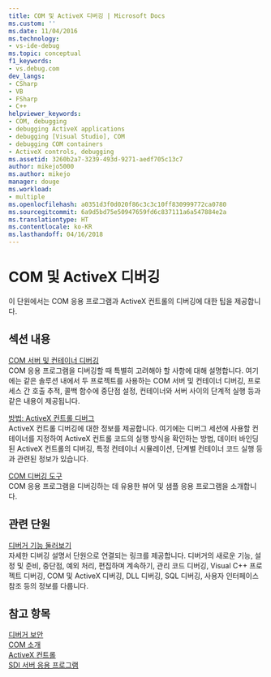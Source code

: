 ```yaml
---
title: COM 및 ActiveX 디버깅 | Microsoft Docs
ms.custom: ''
ms.date: 11/04/2016
ms.technology:
- vs-ide-debug
ms.topic: conceptual
f1_keywords:
- vs.debug.com
dev_langs:
- CSharp
- VB
- FSharp
- C++
helpviewer_keywords:
- COM, debugging
- debugging ActiveX applications
- debugging [Visual Studio], COM
- debugging COM containers
- ActiveX controls, debugging
ms.assetid: 3260b2a7-3239-493d-9271-aedf705c13c7
author: mikejo5000
ms.author: mikejo
manager: douge
ms.workload:
- multiple
ms.openlocfilehash: a0351d3f0d020f86c3c3c10ff830999772ca0780
ms.sourcegitcommit: 6a9d5bd75e50947659fd6c837111a6a547884e2a
ms.translationtype: HT
ms.contentlocale: ko-KR
ms.lasthandoff: 04/16/2018
---
```

# <a name="com-and-activex-debugging"></a>COM 및 ActiveX 디버깅
이 단원에서는 COM 응용 프로그램과 ActiveX 컨트롤의 디버깅에 대한 팁을 제공합니다.  
  
## <a name="in-this-section"></a>섹션 내용  
 [COM 서버 및 컨테이너 디버깅](../debugger/com-server-and-container-debugging.md)  
 COM 응용 프로그램을 디버깅할 때 특별히 고려해야 할 사항에 대해 설명합니다. 여기에는 같은 솔루션 내에서 두 프로젝트를 사용하는 COM 서버 및 컨테이너 디버깅, 프로세스 간 호출 추적, 콜백 함수에 중단점 설정, 컨테이너와 서버 사이의 단계적 실행 등과 같은 내용이 제공됩니다.  
  
 [방법: ActiveX 컨트롤 디버그](../debugger/how-to-debug-an-activex-control.md)  
 ActiveX 컨트롤 디버깅에 대한 정보를 제공합니다. 여기에는 디버그 세션에 사용할 컨테이너를 지정하여 ActiveX 컨트롤 코드의 실행 방식을 확인하는 방법, 데이터 바인딩된 ActiveX 컨트롤의 디버깅, 특정 컨테이너 시뮬레이션, 단계별 컨테이너 코드 실행 등과 관련된 정보가 있습니다.  
  
 [COM 디버깅 도구](../debugger/com-debugging-tools.md)  
 COM 응용 프로그램을 디버깅하는 데 유용한 뷰어 및 샘플 응용 프로그램을 소개합니다.  
  
## <a name="related-sections"></a>관련 단원  
 [디버거 기능 둘러보기](../debugger/debugger-feature-tour.md)  
 자세한 디버깅 설명서 단원으로 연결되는 링크를 제공합니다. 디버거의 새로운 기능, 설정 및 준비, 중단점, 예외 처리, 편집하며 계속하기, 관리 코드 디버깅, Visual C++ 프로젝트 디버깅, COM 및 ActiveX 디버깅, DLL 디버깅, SQL 디버깅, 사용자 인터페이스 참조 등의 정보를 다룹니다.  
  
## <a name="see-also"></a>참고 항목  
 [디버거 보안](../debugger/debugger-security.md)   
 [COM 소개](/cpp/atl/introduction-to-com)   
 [ActiveX 컨트롤](/cpp/mfc/activex-controls)   
 [SDI 서버 응용 프로그램](../debugger/sdi-server-applications.md)